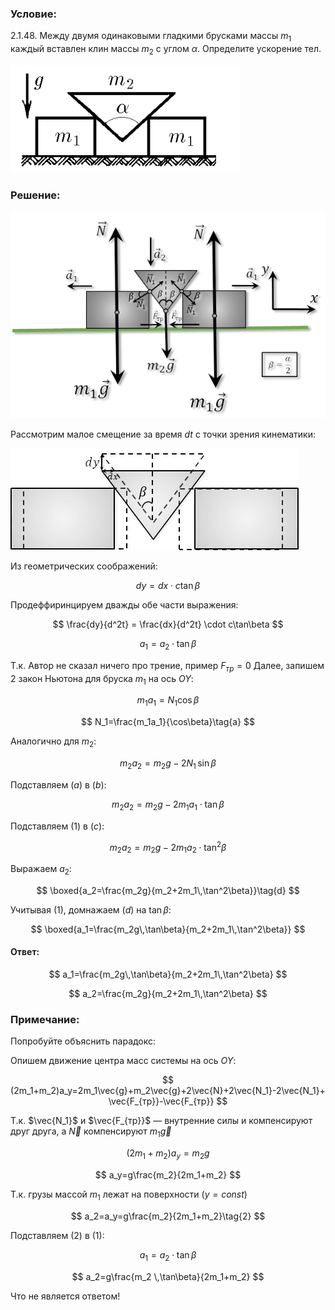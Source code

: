 ###  Условие:

$2.1.48.$ Между двумя одинаковыми гладкими брусками массы $m_1$ каждый вставлен клин массы $m_2$ с углом $\alpha$. Определите ускорение тел.

![ К задаче 2.1.48 |367x172, 39%](../../img/2.1.48/statement.png)

###  Решение:

![ Силы действующие на систему |617x405, 67%](../../img/2.1.48/sol.png)

Рассмотрим малое смещение за время $dt$ с точки зрения кинематики:

![ Малое перещение за время $dt$ |461x163, 47%](../../img/2.1.48/sol1.png)

Из геометрических соображений:

$$
dy = dx \cdot c\tan\beta
$$

Продеффиринцируем дважды обе части выражения:

$$
\frac{dy}{d^2t} = \frac{dx}{d^2t} \cdot c\tan\beta
$$

$$
a_1 = a_2 \cdot \tan\beta\tag{1}
$$

Т.к. Автор не сказал ничего про трение, пример $F_{тр}=0$ Далее, запишем 2 закон Ньютона для бруска $m_1$ на ось $OY$:

$$
m_1a_1=N_1\cos\beta
$$

$$
N_1=\frac{m_1a_1}{\cos\beta}\tag{a}
$$

Аналогично для $m_2$:

$$
m_2a_2=m_2g-2N_1\,\sin\beta\tag{b}
$$

Подставляем $(a)$ в $(b)$:

$$
m_2a_2=m_2g-2m_1a_1\cdot \tan\beta
$$

Подставляем $(1)$ в $(c)$:

$$
m_2a_2=m_2g-2m_1a_2\cdot \tan^2\beta
$$

Выражаем $a_2$:

$$
\boxed{a_2=\frac{m_2g}{m_2+2m_1\,\tan^2\beta}}\tag{d}
$$

Учитывая $(1)$, домнажаем $(d)$ на $\tan\beta$:

$$
\boxed{a_1=\frac{m_2g\,\tan\beta}{m_2+2m_1\,\tan^2\beta}}
$$

#### Ответ:

$$
a_1=\frac{m_2g\,\tan\beta}{m_2+2m_1\,\tan^2\beta}
$$

$$
a_2=\frac{m_2g}{m_2+2m_1\,\tan^2\beta}
$$

###  Примечание:

Попробуйте объяснить парадокс:

Опишем движение центра масс системы на ось $OY$:

$$
(2m_1+m_2)a_y=2m_1\vec{g}+m_2\vec{g}+2\vec{N}+2\vec{N_1}-2\vec{N_1}+\vec{F_{тр}}-\vec{F_{тр}}
$$

Т.к. $\vec{N_1}$ и $\vec{F_{тр}}$ — внутренние силы и компенсируют друг друга, a $\vec{N}$ компенсируют $m_1\vec{g}$

$$
(2m_1+m_2)a_y=m_2g
$$

$$
a_y=g\frac{m_2}{2m_1+m_2}
$$

Т.к. грузы массой $m_1$ лежат на поверхности $(y=const)$

$$
a_2=a_y=g\frac{m_2}{2m_1+m_2}\tag{2}
$$

Подставляем $(2)$ в $(1)$:

$$
a_1 = a_2 \cdot \tan\beta
$$

$$
a_2=g\frac{m_2 \,\tan\beta}{2m_1+m_2}
$$

Что не является ответом!